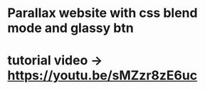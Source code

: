 # Parallax website with css blend mode and glassy btn
# tutorial video -> https://youtu.be/sMZzr8zE6uc
